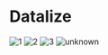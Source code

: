 # Datalize
![1](https://user-images.githubusercontent.com/9079314/208741287-08614ccb-c185-4136-be10-b739cd42668e.PNG)
![2](https://user-images.githubusercontent.com/9079314/208741298-f375f1c2-37b5-4ed1-8d04-80b2b4151947.PNG)
![3](https://user-images.githubusercontent.com/9079314/208741302-b09d04b4-5357-4397-98b5-240b37e5d113.png)
![unknown](https://user-images.githubusercontent.com/9079314/208741306-b5caa740-22ef-4a06-aebf-393c1db91e83.png)
